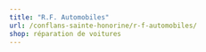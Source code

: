 ```yaml
---
title: "R.F. Automobiles"
url: /conflans-sainte-honorine/r-f-automobiles/
shop: réparation de voitures
---
```

